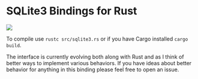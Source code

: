 # SQLite3 Bindings for Rust

[<img src="https://travis-ci.org/kud1ing/rustsqlite.png?branch=master">](https://travis-ci.org/kud1ing/rustsqlite)

To compile use `rustc src/sqlite3.rs` or if you have Cargo installed `cargo build`.

The interface is currently evolving both along with Rust and as I think of
better ways to implement various behaviors. If you have ideas about better
behavior for anything in this binding please feel free to open an issue.
